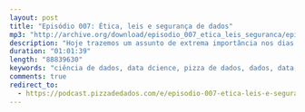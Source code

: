 ```yaml
---
layout: post
title: "Episódio 007: Ética, leis e segurança de dados"
mp3: "http://archive.org/download/episodio_007_etica_leis_seguranca/episodio_007_etica_leis_seguranca.mp3"
description: "Hoje trazemos um assunto de extrema importância nos dias de hoje: ética. Neste episódio recebemos Marília Monteiro, advogada que atualmente é Mozilla Technology Policy Fellow, trabalhando com políticas públicas defesa do consumidor e concorrência no ecossistema digital. Falamos sobre leis, ética, políticas públicas brasileiras e sobre o casos de mau uso da ciência de dados em termos éticos e morais."
duration: "01:01:39"
length: "88839630"
keywords: "ciência de dados, data dcience, pizza de dados, dados, data, data science pizza, python, ds, machine learning, bootcamp, ensino, aprendizado, segurança de dados, leis, mozilla, fellowship"
comments: true
redirect_to:
  - https://podcast.pizzadedados.com/e/episodio-007-etica-leis-e-seguranca-de-dados/
---
```

